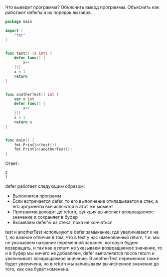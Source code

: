 Что выведет программа? Объяснить вывод программы. Объяснить как работают defer’ы и их порядок вызовов.

```go
package main

import (
	"fmt"
)


func test() (x int) {
	defer func() {
		x++
	}()
	x = 1
	return
}


func anotherTest() int {
	var x int
	defer func() {
		x++
	}()
	x = 1
	return x
}


func main() {
	fmt.Println(test())
	fmt.Println(anotherTest())
}
```

Ответ:
```
2
1
```
defer работает следующим образом:
- Выполнятся программ
- Если встречается defer, то его выполнение откладывается в стек, а его аргументы вычисляются в этот же момент
- Программа доходит до return, функция вычисляет возвращаемое значение и сохраняет в буфер
- Вызываем defer'ы из стека, пока не кончаться

test и anotherTest используют в defer замыкание, где увеличивают x на 1, но важное отличие в том, что в test у нас 
именованный return, т.е. мы не указываем название переменной заранее, которую будем возвращать, и так как в return не 
указываем возвращаемое значение, то и в буфер мы ничего не добавляем, defer выполняется после return и увеличивает 
возвращаемое значение. В anotherTest переменная также будет увеличена, но в return мы записываем вычисленное значение
до того, как она будет изменена.
